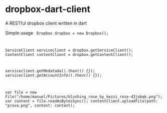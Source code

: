 dropbox-dart-client
===================

A RESTful dropbox client written in dart

Simple usage
<code>
Dropbox dropbox = new Dropbox();

ServiceClient serviceclient = dropbox.getServiceClient();
ContentClient contentClient = dropbox.getContentClient();
    
serviceclient.getMedatada().then((_) {});
serviceclient.getAccountInfo().then((_) {});
    
var file = new File("/home/manuel/Pictures/blushing_rose_by_kezzi_rose-d3jobqk.png");
var content = file.readAsBytesSync();
contentClient.uploadFile(path: "prova.png", content: content);
</code>
